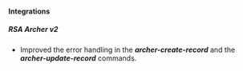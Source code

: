 
#### Integrations
##### RSA Archer v2
- Improved the error handling in the ***archer-create-record*** and the ***archer-update-record*** commands.
